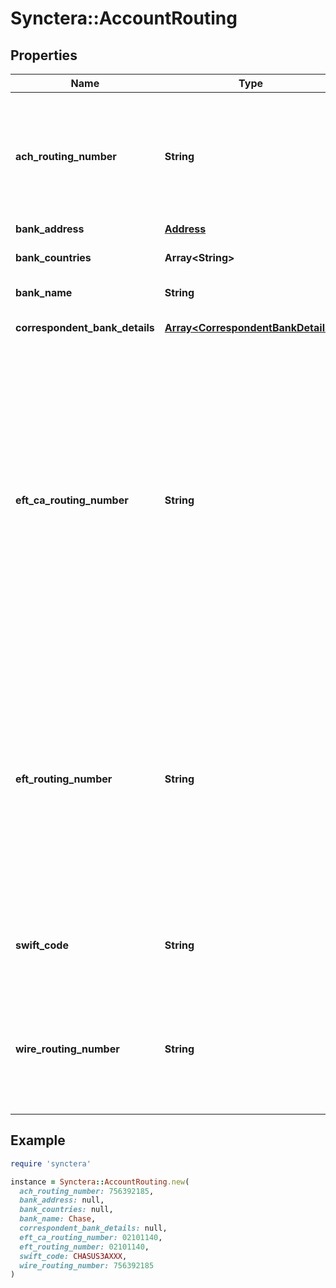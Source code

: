# Synctera::AccountRouting

## Properties

| Name | Type | Description | Notes |
| ---- | ---- | ----------- | ----- |
| **ach_routing_number** | **String** | The routing number used for US ACH payments. Only appears if &#x60;bank_countries&#x60; contains &#x60;US&#x60;. Value may be masked, in which case only the last four digits are returned.  | [optional] |
| **bank_address** | [**Address**](Address.md) |  | [optional] |
| **bank_countries** | **Array&lt;String&gt;** | The countries that this bank operates the account in |  |
| **bank_name** | **String** | The name of the bank managing the account |  |
| **correspondent_bank_details** | [**Array&lt;CorrespondentBankDetails&gt;**](CorrespondentBankDetails.md) | The details of the correspondent banks for the account.  | [optional] |
| **eft_ca_routing_number** | **String** | &gt; 🚧 Alpha &gt; This is an Alpha property. Feedback from the community is welcome. We may make breaking changes to this property. The 9 digit routing number used for EFT CA payments, identifying a Canadian bank.  The format is 0xxxyyyyy where xxx is the institution number and yyyyy is the transit number. On write, Synctera will store the entire routing number; on read, we only return the last 4 characters. Value may be masked, in which case only the last four digits are returned.  | [optional] |
| **eft_routing_number** | **String** | The routing number used for EFT payments, identifying a Canadian bank, consisting of the institution number and the branch number. Only appears if &#x60;bank_countries&#x60; contains &#x60;CA&#x60;. Value may be masked, in which case only the last four digits are returned. This attribute is deprecated and will be removed in a future API version. Use eft_ca_routing_number instead.  | [optional] |
| **swift_code** | **String** | The SWIFT code for the bank. Value may be masked, in which case only the last four characters are returned.  | [optional] |
| **wire_routing_number** | **String** | The routing number used for domestic wire payments. Only appears if &#x60;bank_countries&#x60; contains &#x60;US&#x60;. Value may be masked, in which case only the last four digits are returned.  | [optional] |

## Example

```ruby
require 'synctera'

instance = Synctera::AccountRouting.new(
  ach_routing_number: 756392185,
  bank_address: null,
  bank_countries: null,
  bank_name: Chase,
  correspondent_bank_details: null,
  eft_ca_routing_number: 02101140,
  eft_routing_number: 02101140,
  swift_code: CHASUS3AXXX,
  wire_routing_number: 756392185
)
```


